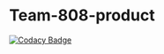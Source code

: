 # Team-808-product

[![Codacy Badge](https://api.codacy.com/project/badge/Grade/cc4fb56a15874b269d5dc6f6615562a7)](https://app.codacy.com/gh/BuildForSDGCohort2/Team-808-Frontend?utm_source=github.com&utm_medium=referral&utm_content=BuildForSDGCohort2/Team-808-Frontend&utm_campaign=Badge_Grade_Settings)